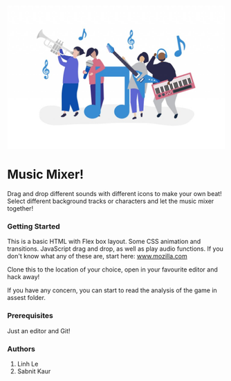 ![This is a project about the interactive music mixer](images/hero_image_music.jpg)

# Music Mixer!

Drag and drop different sounds with different icons to make your own beat! Select different background tracks or characters and let the music mixer together!


### Getting Started
This is a basic HTML with Flex box layout. Some CSS animation and transitions. JavaScript drag and drop, as well as play audio functions. If you don't know what any of these are, start here: www.mozilla.com

Clone this to the location of your choice, open in your favourite editor and hack away!

If you have any concern, you can start to read the analysis of the game in assest folder.

### Prerequisites
Just an editor and Git!

### Authors
1. Linh Le
2. Sabnit Kaur  
